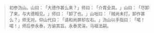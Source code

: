 > 初参沩山。山曰：​「大德作甚么来？​」师曰：​「介胄全具。​」山曰：​「尽卸了来，与大德相见。​」师曰：​「卸了也。​」山咄曰：​「贼尚未打，卸作甚么？​」师无对。仰山代曰：​「请和尚屏却左右。​」沩山以手指曰：​「喏！喏！」师后参永泰，方谕其旨。永泰灵湍，马祖法嗣。


